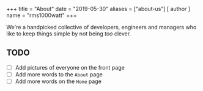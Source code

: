 +++
title = "About"
date = "2019-05-30"
aliases = ["about-us"]
[ author ]
  name = "rms1000watt"
+++

We're a handpicked collective of developers, engineers and managers who like to keep things simple by not being _too_ clever.

## TODO

- [ ] Add pictures of everyone on the front page
- [ ] Add more words to the `About` page
- [ ] Add more words on the `Home` page
